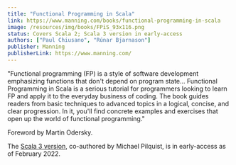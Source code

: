 ```yaml
---
title: "Functional Programming in Scala"
link: https://www.manning.com/books/functional-programming-in-scala
image: /resources/img/books/FPiS_93x116.png
status: Covers Scala 2; Scala 3 version in early-access
authors: ["Paul Chiusano", "Rúnar Bjarnason"]
publisher: Manning
publisherLink: https://www.manning.com/
---
```


"Functional programming (FP) is a style of software development emphasizing functions that don't depend on program state... Functional Programming in Scala is a serious tutorial for programmers looking to learn FP and apply it to the everyday business of coding. The book guides readers from basic techniques to advanced topics in a logical, concise, and clear progression. In it, you'll find concrete examples and exercises that open up the world of functional programming."

Foreword by Martin Odersky.

The [Scala 3 version](https://www.manning.com/books/functional-programming-in-scala-second-edition), co-authored by Michael Pilquist, is in early-access as of February 2022.
